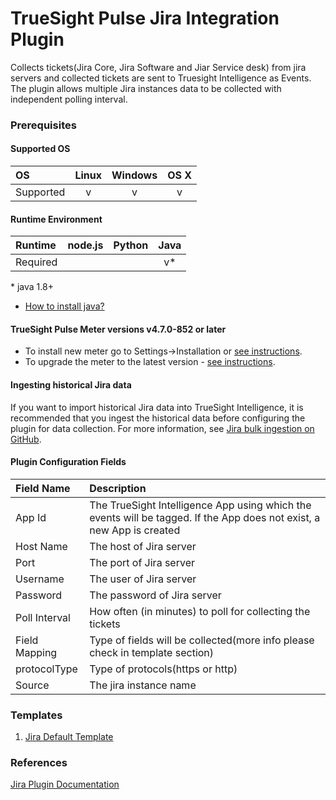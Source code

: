 TrueSight Pulse Jira Integration Plugin
=========================================

Collects tickets(Jira Core, Jira Software and Jiar Service desk) from jira servers and collected tickets are sent to Truesight Intelligence as Events. 
The plugin allows multiple Jira instances data to be collected with independent polling interval.

### Prerequisites

#### Supported OS

|     OS    | Linux | Windows | OS X |
|:----------|:-----:|:-------:|:----:|
| Supported |   v   |    v    |  v   |

#### Runtime Environment

|  Runtime | node.js | Python | Java |
|:---------|:-------:|:------:|:----:|
| Required |         |        |    v*  |
\* java 1.8+ 

* [How to install java?](https://www3.ntu.edu.sg/home/ehchua/programming/howto/JDK_Howto.html)

#### TrueSight Pulse Meter versions v4.7.0-852 or later

- To install new meter go to Settings->Installation or [see instructions](https://help.boundary.com/hc/en-us/sections/200634331-Installation).
- To upgrade the meter to the latest version - [see instructions](https://help.boundary.com/hc/en-us/articles/201573102-Upgrading-the-Boundary-Meter).

#### Ingesting historical Jira data
If you want to import historical Jira data into TrueSight Intelligence, it is recommended that you ingest the historical data before configuring the plugin for data collection. For more information, see [Jira bulk ingestion on GitHub](https://github.com/boundary/jira-tsi-bulkingestion-script).

#### Plugin Configuration Fields

|Field Name        |Description                                                                    |
|:-----------------|:------------------------------------------------------------------------------|
|App Id			   |The TrueSight Intelligence App using which the events will be tagged. If the App does not exist, a new App is created                                            		   	   									 |
|Host Name		   |The host of Jira server                                            		   	   |
|Port              |The port of Jira server                                            		       |
|Username          |The user of Jira server                                            		       |
|Password          |The password of Jira server                                        		       |
|Poll Interval     |How often (in minutes) to poll for collecting the tickets                      |
|Field Mapping     |Type of fields will be collected(more info please check in template section)   |
|protocolType      |Type of protocols(https or http) 											   |
|Source	           |The jira instance name														   | 



### Templates
 1. [Jira Default Template](https://github.com/boundary/meter-plugin-jira/blob/master/template/jiraDefaultTemplate.json)


### References
[Jira Plugin Documentation](https://docs.bmc.com/docs/display/bti10/JIRA+Plugin)

